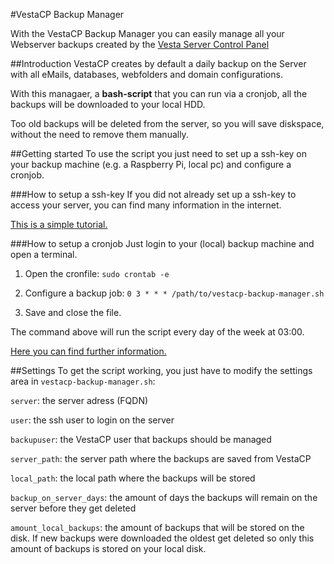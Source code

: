 #VestaCP Backup Manager

With the VestaCP Backup Manager you can easily manage all your Webserver backups created by the <a href="http://vestacp.com" target="_blank">Vesta Server Control Panel</a>



##Introduction
VestaCP creates by default a daily backup on the Server with all eMails, databases, webfolders and domain configurations.

With this managaer, a __bash-script__ that you can run via a cronjob, all the backups will be downloaded to your local HDD.

Too old backups will be deleted from the server, so you will save diskspace, without the need to remove them manually.


##Getting started
To use the script you just need to set up a ssh-key on your backup machine (e.g. a Raspberry Pi, local pc) and configure a cronjob.

###How to setup a ssh-key
If you did not already set up a ssh-key to access your server, you can find many information in the internet.

<a href="https://www.digitalocean.com/community/tutorials/how-to-set-up-ssh-keys--2" target="_blank">This is a simple tutorial.</a>


###How to setup a cronjob
Just login to your (local) backup machine and open a terminal.

1. Open the cronfile:
`sudo crontab -e`

2. Configure a backup job: `0 3 * * * /path/to/vestacp-backup-manager.sh`

3. Save and close the file.

The command above will run the script every day of the week at 03:00.

<a href="https://help.ubuntu.com/community/CronHowto" target="_blank">Here you can find further information.</a>


##Settings
To get the script working, you just have to modify the settings area in `vestacp-backup-manager.sh`:

`server`: the server adress (FQDN)

`user`: the ssh user to login on the server

`backupuser`: the VestaCP user that backups should be managed

`server_path`: the server path where the backups are saved from VestaCP

`local_path`: the local path where the backups will be stored

`backup_on_server_days`: the amount of days the backups will remain on the server before they get deleted

`amount_local_backups`: the amount of backups that will be stored on the disk. If new backups were downloaded the oldest get deleted so only this amount of backups is stored on your local disk.
